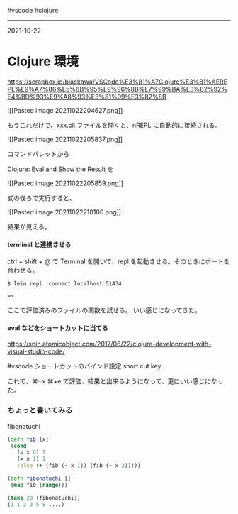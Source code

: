 #vscode #clojure

---
2021-10-22

# Clojure 環境

https://scrapbox.io/blackawa/VSCode%E3%81%A7Clojure%E3%81%AEREPL%E9%A7%86%E5%8B%95%E9%96%8B%E7%99%BA%E3%82%92%E4%BD%93%E9%A8%93%E3%81%99%E3%82%8B


![[Pasted image 20211022204627.png]]

もうこれだけで、xxx.clj ファイルを開くと、nREPL に自動的に接続される。

![[Pasted image 20211022205837.png]]

コマンドパレットから

Clojure: Eval and Show the Result を

![[Pasted image 20211022205859.png]]

式の後ろで実行すると、

![[Pasted image 20211022210100.png]]

結果が見える。

#### terminal と連携させる

ctrl + shift + @ で Terminal を開いて、repl を起動させる。そのときにポートを合わせる。

```shell
$ lein repl :connect localhost:51434

=> 
```

ここで評価済みのファイルの関数を試せる。
いい感じになってきた。

#### eval などをショートカットに当てる

https://spin.atomicobject.com/2017/06/22/clojure-development-with-visual-studio-code/

#vscode  ショートカットのバインド設定 short cut key

これで、⌘+x  ⌘+e  で評価、結果と出来るようになって、更にいい感じになった。


 ### ちょっと書いてみる
 
 fibonatuchi
 
 ```clojure
(defn fib [x]
  (cond
    (= x 0) 1
    (= x 1) 1
    :else (+ (fib (- x 1)) (fib (- x 2)))))

(defn fibonatuchi []
  (map fib (range)))

(take 20 (fibonatuchi))
(1 1 2 3 5 8 ....)
```

